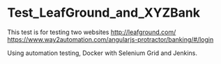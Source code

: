 # Test_LeafGround_and_XYZBank

This test is for testing two websites
http://leafground.com/
https://www.way2automation.com/angularjs-protractor/banking/#/login

Using automation testing, Docker with Selenium Grid and Jenkins.

